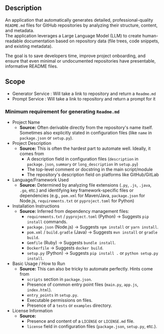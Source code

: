 ## Description
An application that automatically generates detailed, professional-quality `README.md` files for GitHub repositories by analyzing their structure, content, and metadata.  
The application leverages a Large Language Model (LLM) to create human-readable documentation based on repository data (file trees, code snippets, and existing metadata).

The goal is to save developers time, improve project onboarding, and ensure that even minimal or undocumented repositories have presentable, informative README files.
## Scope
- Generator Service : Will take a link to repository and return a `Readme.md`
- Prompt Service : Will take a link to repository and return a prompt for it
### Minimum requirement for generating `Readme.md`
- Project Name
	- **Source:** Often derivable directly from the repository's name itself. Sometimes also explicitly stated in configuration files (like `name` in `package.json` or `setup.py`).
- Project Description
	- **Source:** This is often the hardest part to automate well. Ideally, it comes from
		- A description field in configuration files (`description` in `package.json`, `summary` or `long_description` in `setup.py`)
		- The top-level comment or docstring in the main script/module
		- The repository's description field on platforms like GitHub/GitLab
- Language/Framework Used
	- **Source:** Determined by analyzing file extensions (`.py`, `.js`, `.java`, `.go`, etc.) and identifying key framework-specific files or dependencies (e.g., `pom.xml` for Maven/Java, `package.json` for Node.js, `requirements.txt` or `pyproject.toml` for Python)
- Installation Instructions
	- **Source:** Inferred from dependency management files:
	    - `requirements.txt` / `pyproject.toml` (Python) -> Suggests `pip install` commands.
	    - `package.json` (Node.js) -> Suggests `npm install` or `yarn install`.
	    - `pom.xml` / `build.gradle` (Java) -> Suggests `mvn install` or `gradle build`.
	    - `Gemfile` (Ruby) -> Suggests `bundle install`.
	    - `Dockerfile` -> Suggests `docker build`.
	    - `setup.py` (Python) -> Suggests `pip install .` or `python setup.py install`.
- Basic Usage / How to Run
	- **Source:** This can also be tricky to automate perfectly. Hints come from
		- `scripts` section in `package.json`.
	    - Presence of common entry point files (`main.py`, `app.js`, `index.html`).
	    - `entry_points` in `setup.py`.
	    - Executable permissions on files.
	    - Presence of a `tests` or `examples` directory.
- License Information
	- **Source:**
	    - Presence and content of a `LICENSE` or `LICENSE.md` file.
	    - `license` field in configuration files (`package.json`, `setup.py`, etc.).
